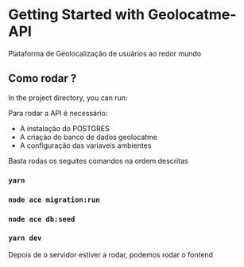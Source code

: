 # Getting Started with Geolocatme-API

Plataforma de Geolocalização de usuários ao redor mundo

## Como rodar ?

In the project directory, you can run:

Para rodar a API é necessário:
- A instalação do POSTGRES 
- A criação do banco de dados geolocatme
- A configuração das variaveis ambientes

Basta rodas os seguites comandos na ordem descritas

### `yarn`
### `node ace migration:run`
### `node ace db:seed`
### `yarn dev`

Depois de o servidor estiver a rodar, podemos rodar o fontend

